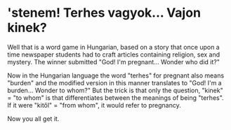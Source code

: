 # 'stenem! Terhes vagyok... Vajon kinek?

Well that is a word game in Hungarian, based on a story that once upon a time newspaper students had to craft articles containing religion, sex and mystery. The winner submitted "God! I'm pregnant... Wonder who did it?"

Now in the Hungarian language the word "terhes" for pregnant also means "burden" and the modified version in this manner translates to "God! I'm a burden... Wonder to whom?" But the trick is that only the question, "kinek" = "to whom" is that differentiates between the meanings of being "terhes". If it were "kitől" = "from whom", it would refer to pregnancy.

Now you all get it.
